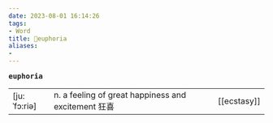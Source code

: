 ```yaml
---
date: 2023-08-01 16:14:26
tags: 
- Word
title: 📖euphoria
aliases: 
- 
---
```


<pre><strong>euphoria</strong></pre>
|   |   |   |
|---|---|---|
|[ju:ˈfɔ:riə]|n. a feeling of great happiness and excitement 狂喜|[[ecstasy]]|